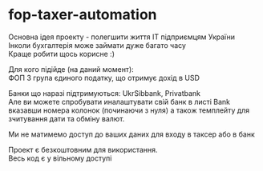 # fop-taxer-automation

Основна ідея проекту - полегшити життя IT підприємцям України						
Інколи бухгалтерія може займати дуже багато часу						
Краще робити щось корисне :)						
						
Для кого підійде (на даний момент):						
ФОП 3 група єдиного податку, що отримує дохід в USD						
						
Банки що наразі підтримуються: UkrSibbank, Privatbank						
Але ви можете спробувати иналаштувати свій банк в листі Bank вказавши номера колонок (починаючи з нуля) а також темплейту для зчитування дати та обміну валют.						

Ми не матимемо доступ до ваших даних для входу в таксер або в банк						
						
Проект є безкоштовним для використання.				
Весь код є у вільному доступі
